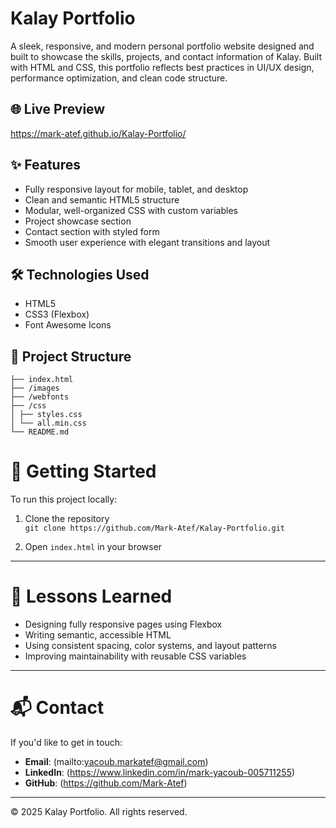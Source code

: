 # Kalay Portfolio

A sleek, responsive, and modern personal portfolio website designed and built to showcase the skills, projects, and contact information of Kalay. Built with HTML and CSS, this portfolio reflects best practices in UI/UX design, performance optimization, and clean code structure.

## 🌐 Live Preview

https://mark-atef.github.io/Kalay-Portfolio/

## ✨ Features

- Fully responsive layout for mobile, tablet, and desktop  
- Clean and semantic HTML5 structure  
- Modular, well-organized CSS with custom variables  
- Project showcase section  
- Contact section with styled form  
- Smooth user experience with elegant transitions and layout  

## 🛠️ Technologies Used

- HTML5  
- CSS3 (Flexbox)   
- Font Awesome Icons  

## 📁 Project Structure

```
├── index.html
├── /images
├── /webfonts
├── /css
│ ├── styles.css
│ └── all.min.css
└── README.md
``` 

# 🚀 Getting Started

To run this project locally:

1. Clone the repository  
   `git clone https://github.com/Mark-Atef/Kalay-Portfolio.git`

2. Open `index.html` in your browser

---

# 🧠 Lessons Learned
- Designing fully responsive pages using Flexbox  
- Writing semantic, accessible HTML  
- Using consistent spacing, color systems, and layout patterns  
- Improving maintainability with reusable CSS variables  

---

# 📬 Contact

If you'd like to get in touch:

- **Email**: (mailto:yacoub.markatef@gmail.com)  
- **LinkedIn**: (https://www.linkedin.com/in/mark-yacoub-005711255)  
- **GitHub**: (https://github.com/Mark-Atef)  

---

© 2025 Kalay Portfolio. All rights reserved.

